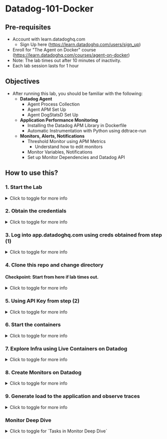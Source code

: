 # Datadog-101-Docker

## Pre-requisites 
- Account with learn.datadoghq.com
  - Sign Up here (https://learn.datadoghq.com/users/sign_up)
- Enroll for "The Agent on Docker" course (https://learn.datadoghq.com/courses/agent-on-docker)
- Note: The lab times out after 10 minutes of inactivity.
- Each lab session lasts for 1 hour

## Objectives
- After running this lab, you should be familiar with the following:
  - **Datadog Agent**
    - Agent Process Collection
    - Agent APM Set Up
    - Agent DogStatsD Set Up
  - **Application Performance Monitoring**
    - Installing the Datadog APM Library in Dockerfile
    - Automatic Instrumentation with Python using ddtrace-run
  - **Monitors, Alerts, Notifications**
    - Threshold Monitor using APM Metrics
      - Understand how to edit monitors
    - Monitor Variables, Notifications  
    - Set up Monitor Dependencies and Datadog API  

## How to use this?
### 1. Start the Lab
<details>
<summary>Click to toggle for more info</summary>
  
![image](https://github.com/jon94/Datadog-SG-Labs/assets/40360784/81283ffc-d20a-4dec-95db-10821b008675)

</details>

### 2. Obtain the credentials
<details>
<summary>Click to toggle for more info</summary>
  
![image](https://github.com/jon94/Datadog-SG-Labs/assets/40360784/d2f176d0-8f85-409b-9e77-70d09781ad35)

</details>

### 3. Log into app.datadoghq.com using creds obtained from step (1)
<details>
<summary>Click to toggle for more info</summary>
  
<img width="1501" alt="image" src="https://github.com/jon94/Datadog-SG-Labs/assets/40360784/7518ae2b-18c0-40dc-a535-0dbe3a7c19fd">
- If you are having issue logging in, please click on "Help" and navigate to "My training credentials don't work".

![image](https://github.com/jon94/Datadog-SG-Labs/assets/40360784/b11651c4-aec4-4cd4-9672-8d3e99cb8e2c)

</details>

### 4. Clone this repo and change directory
#### Checkpoint: Start from here if lab times out.
<details>
<summary>Click to toggle for more info</summary>

```
cd

git clone https://github.com/jon94/Datadog-SG-Labs.git

cd Datadog-SG-Labs/datadog-101-docker
```
![image](https://github.com/jon94/Datadog-SG-Labs/assets/40360784/fdbf45c0-e269-4440-b323-ea2b17e0c3e4)

</details>

### 5. Using API Key from step (2)
<details>
<summary>Click to toggle for more info</summary>
- Make sure you are in the correct directory >> root@agent-docker-lab-host:~/Datadog-SG-Labs/datadog-101-docker
  
```
# Replace "your_actual_api_key" with your actual API key in docker-compose.yaml
api_key="your_actual_api_key"
sed -i 's/YOUR API KEY/'"$api_key"'/g' docker-compose.yaml
```

```  
# Replace 'YOUR API KEY' with your actual API key in the rest of the required files
find . -type f -exec sed -i 's/YOUR_API_KEY/'"$api_key"'/g' {} +
```

</details>

### 6. Start the containers
<details>
<summary>Click to toggle for more info</summary>

- Make sure you are in the correct directory >> root@agent-docker-lab-host:~/Datadog-SG-Labs/datadog-101-docker
```
docker compose up -d --force-recreate --no-deps --build
```
- Check that the containers are up and running
```
docker ps -a
```
![image](https://github.com/jon94/Datadog-SG-Labs/assets/40360784/54d1442f-e9a6-4521-8161-fcdbcd9b6a97)

</details>

### 7. Explore Infra using Live Containers on Datadog
<details>
<summary>Click to toggle for more info</summary>
  
- [Live Containers](https://app.datadoghq.com/containers?query=short_image%3A%28agent%20OR%20datadog-101-docker-web%29&overview-na-groups=false&selectedTopGraph=timeseries)
<img width="1346" alt="image" src="https://github.com/jon94/Datadog-SG-Labs/assets/40360784/f03a67e4-a479-489e-8a72-eefcd3db0617">
<img width="1040" alt="image" src="https://github.com/jon94/Datadog-SG-Labs/assets/40360784/48cd289a-74e6-45c3-9f27-f9c0ddf9d8d9">

</details>

### 8. Create Monitors on Datadog
<details>
<summary>Click to toggle for more info</summary>

**Task 1: Create an Application Key in Datadog**
<details>
<summary>Click to toggle for more info</summary>

- [Create](https://docs.datadoghq.com/account_management/api-app-keys/#add-application-keys) an application key in Datadog UI. We will need this for this step.

- Proceed to next step after application key is created
  
```
# Replace "your_actual_app_key" with your actual APP key in docker-compose.yaml

app_key="your_actual_app_key"
find . -type f -exec sed -i 's/YOUR_APP_KEY/'"$app_key"'/g' {} +
```
```
chmod +x create_monitor.sh
./create_monitor.sh
```
![image](https://github.com/jon94/Datadog-SG-Labs/assets/40360784/4fa64f28-0c21-4578-9029-94abc45157f2)

</details>

**Task 2: Edit the created monitor to shorten the evaluation time**
<details>
<summary>Click to toggle for more info</summary>
  
![image](https://github.com/jon94/Datadog-SG-Labs/assets/40360784/ae03c3f0-265f-478b-b683-18f05c4769eb)

</details>

**Task 3: Based on the threshold monitor, create a similar one for simulate_error service**
<details>
<summary>Click to toggle for more info</summary>
  
- 2 methods
  - From Service Catalogue
    <img width="1329" alt="image" src="https://github.com/jon94/Datadog-SG-Labs/assets/40360784/511c7a9a-5145-443a-af4e-278a12d4db10">
  - From Monitors
    <img width="1352" alt="image" src="https://github.com/jon94/Datadog-SG-Labs/assets/40360784/7f718644-bfc8-4683-93fb-2819bc36860a">
    <img width="1351" alt="image" src="https://github.com/jon94/Datadog-SG-Labs/assets/40360784/680d4621-a854-4fbd-8f2d-70a251cd52ba">
    
</details>

**Task 4: Instead of creating a monitor based on metrics, create a monitor using APM Trace Analytics. This monitor should monitor service:flask-dd-lab in env:dd-sg-lab. Trigger an Alert when the count of error spans is > 20.**

[Hint](https://app.datadoghq.com/monitors/manage?order=desc) You should see 2 monitors created. Refer to one of them as an example.

<details>
<summary>Click to toggle for more info</summary>
  
<img width="1332" alt="image" src="https://github.com/jon94/Datadog-SG-Labs/assets/40360784/a910810c-df73-47b5-9ba8-5171bbfeb988">
    
</details>

</details>

### 9. Generate load to the application and observe traces
<details>
<summary>Click to toggle for more info</summary>
  
- Make sure you are in the correct directory >> root@agent-docker-lab-host:~/Datadog-SG-Labs/datadog-101-docker

- There are 2 endpoints.
  - HelloWorld >> localhost:5000/hello
  - Simulate Error >> localhost:5000/simulate_error
```
chmod +x run_script.sh 

./run_script.sh
```
</details>

### Monitor Deep Dive

<details>
<summary>Click to toggle for `Tasks in Monitor Deep Dive`</summary>

**Task 1: How do you alert different members based on the status of the monitor?**

<details>
<summary>Click to toggle for `Task 1`</summary>

[Hint] (https://docs.datadoghq.com/monitors/notify/variables/?tab=is_alert#conditional-variables)
  
   ```
  {{#is_alert}}
  high error rate on {{service.name}} on {{env.name}} @<email>
  {{/is_alert}} 
  
  {{#is_alert_recovery}}
  recovered. @<email>
  {{/is_alert_recovery}}
  ```

</details>

**Task 2: Your team wants better control of alerts, since simulate_error is invoked by flask-dd-labs, how can you create dependencies between the monitors such that when flask-dd-labs has an alert, simulate_errors service monitor will not be called?**

<details>
<summary>Click to toggle for `Task 2`</summary>

[Hint] (https://docs.datadoghq.com/monitors/guide/create-monitor-dependencies/)
- Follow along the idea in the document above. The endpoints in the documents are outdated. But you can use docs on [API Reference] (https://docs.datadoghq.com/api/latest/#api-reference)
  
  ```
  {{#is_alert}} 
  high error rate on {{service.name}} on {{env.name}}. Proceeding to mute downstream service (simulate_error) @webhook-mute-simulateerror
  {{/is_alert}}

  {{#is_alert_recovery}} 
  alert recovered. Proceeding to unmute downstream service (simulate_error) @webhook-unmute-simulateerror
  {{/is_alert_recovery}}
  ```

**Configure Webhook Integration**

```
To mute monitor: https://api.datadoghq.com/api/v1/monitor/<monitorid>/mute?api_key=&application_key=
To unmute monitor: https://api.datadoghq.com/api/v1/monitor/<monitorid>/unmute?api_key=&application_key=
```

[Grant the correct application key scope] (https://docs.datadoghq.com/account_management/api-app-keys/#scope-application-keys)
<img width="996" alt="image" src="https://github.com/jon94/Datadog-SG-Labs/assets/40360784/219b7a1e-67c8-455c-8912-7ec90a9b35fc">

<img width="994" alt="image" src="https://github.com/jon94/Datadog-SG-Labs/assets/40360784/ca7c2cd7-fc3d-4e4e-bcbf-a31b9d19fd1f">

<img width="998" alt="image" src="https://github.com/jon94/Datadog-SG-Labs/assets/40360784/48c0a1ff-2e1a-4412-85a5-210b5a3e26b1">

</details>

**Task 3: You learnt how to mute individual monitors, what if the downstream service has many monitors? How can you mute all monitors belonging to service:simulate_error?**

<details>
<summary>Click to toggle for `Task 3`</summary>

[Hint] (https://docs.datadoghq.com/monitors/downtimes/)

```
https://api.datadoghq.com/api/v2/downtime?api_key=&application_key=
```

```
{
  "data": {
    "attributes": {
      "message": "mute all service:simulate_error",
      "monitor_identifier": {
        "monitor_tags": [
          "service:simulate_error",
          "env:dd-sg-lab"
        ]
      },
      "scope": "test:mute_all_simulate_error",
      "schedule": {
        "start": null
      }
    },
    "type": "downtime"
  }
}
```

<img width="997" alt="image" src="https://github.com/jon94/Datadog-SG-Labs/assets/40360784/c5264bc7-6770-41cf-ba5f-7c8d2126b24f">

</details>

</details>
